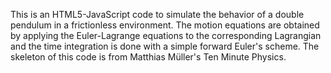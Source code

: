 This is an HTML5-JavaScript code to simulate the behavior of a double pendulum in a frictionless environment. 
The motion equations are obtained by applying the Euler-Lagrange equations to the corresponding Lagrangian and the time integration is done with a simple forward Euler's scheme.
The skeleton of this code is from Matthias Müller's Ten Minute Physics.
